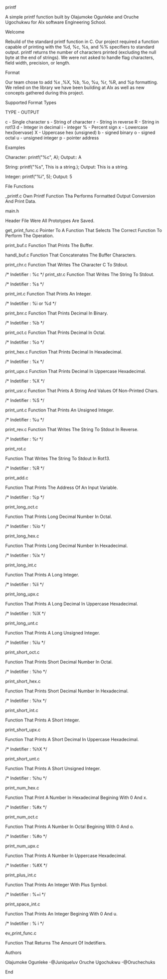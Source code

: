 printf

A simple printf function built by Olajumoke Ogunleke and Oruche Ugochukwu for Alx software Engineering School.



Welcome

Rebuild of the standard printf function in C. Our project required a function capable of printing with the %d, %c, %s, and %% specifiers to standard output. printf returns the number of characters printed (excluding the null byte at the end of strings). We were not asked to handle flag characters, field width, precision, or length.



Format

Our team chose to add %x ,%X, %b, %o, %u, %r, %R, and %p formatting. We relied on the library we have been building at Alx as well as new concepts gathered during this project.



Supported Format Types

TYPE - OUTPUT

c - Single character
s - String of character
r - String in reverse
R - String in rot13
d - Integer in decimal
i - integer
% - Percent sign
x - Lowercase hex(loervase)
X - Uppercase hex (unsigned)
b - signed binary
o - signed octal
u - unsigned integer
p - pointer address

Examples

Character: printf("%c", A); Output:: A

String: printf("%s", This is a string.); Output: This is a string.

Integer: printf("%i", 5); Output: 5

File Functions

_printf.c Own Printf Function Tha Performs Formatted Output Conversion And Print Data.



main.h

Header File Were All Prototypes Are Saved.

get_print_func.c
Pointer To A Function That Selects The Correct Function To Perform The Operation.

print_buf.c
Function That Prints The Buffer.

handl_buf.c
Function That Concatenates The Buffer Characters.

print_chr.c
Function That Writes The Character C To Stdout.

/* Indetifier : %c */
print_str.c
Function That Writes The String To Stdout.

/* Indetifier : %s */

print_int.c
Function That Prints An Integer.

/* Indetifier : %i or %d */

print_bnr.c
Function That Prints Decimal In Binary.

/* Indetifier : %b */

print_oct.c
Function That Prints Decimal In Octal.

/* Indetifier : %o */

print_hex.c
Function That Prints Decimal In Hexadecimal.

/* Indetifier : %x */

print_upx.c
Function That Prints Decimal In Uppercase Hexadecimal.

/* Indetifier : %X */

print_usr.c
Function That Prints A String And Values Of Non-Printed Chars.

/* Indetifier : %S */

print_unt.c
Function That Prints An Unsigned Integer.

/* Indetifier : %u */

print_rev.c
Function That Writes The String To Stdout In Reverse.



/* Indetifier : %r */



print_rot.c

Function That Writes The String To Stdout In Rot13.



/* Indetifier : %R */



print_add.c

Function That Prints The Address Of An Input Variable.



/* Indetifier : %p */



print_long_oct.c

Function That Prints Long Decimal Number In Octal.



/* Indetifier : %lo */



print_long_hex.c

Function That Prints Long Decimal Number In Hexadecimal.



/* Indetifier : %lx */



print_long_int.c

Function That Prints A Long Integer.



/* Indetifier : %li */



print_long_upx.c

Function That Prints A Long Decimal In Uppercase Hexadecimal.



/* Indetifier : %lX */



print_long_unt.c

Function That Prints A Long Unsigned Integer.



/* Indetifier : %lu */



print_short_oct.c

Function That Prints Short Decimal Number In Octal.



/* Indetifier : %ho */



print_short_hex.c

Function That Prints Short Decimal Number In Hexadecimal.



/* Indetifier : %hx */



print_short_int.c

Function That Prints A Short Integer.



print_short_upx.c

Function That Prints A Short Decimal In Uppercase Hexadecimal.



/* Indetifier : %hX */



print_short_unt.c

Function That Prints A Short Unsigned Integer.



/* Indetifier : %hu */



print_num_hex.c

Function That Print A Number In Hexadecimal Begining With 0 And x.



/* Indetifier : %#x */



print_num_oct.c

Function That Prints A Number In Octal Begining With 0 And o.



/* Indetifier : %#o */



print_num_upx.c

Function That Prints A Number In Uppercase Hexadecimal.



/* Indetifier : %#X */



print_plus_int.c

Function That Prints An Integer With Plus Symbol.



/* Indetifier : %+i */



print_space_int.c

Function That Prints An Integer Begining With 0 And u.



/* Indetifier : % i */



ev_print_func.c

Function That Returns The Amount Of Indetifiers.



Authors

Olajumoke Ogunleke -@Juniqueluv
Oruche Ugochukwu -@Oruchechuks



End
